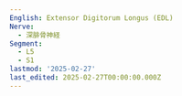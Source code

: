 ```yaml
---
English: Extensor Digitorum Longus (EDL)
Nerve:
  - 深腓骨神経
Segment:
  - L5
  - S1
lastmod: '2025-02-27'
last_edited: 2025-02-27T00:00:00.000Z
---
```



